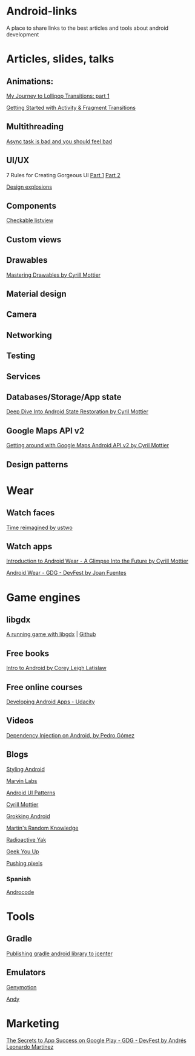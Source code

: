 Android-links
=============

A place to share links to the best articles and tools about android development

# Articles, slides, talks
## Animations:
[My Journey to Lollipop Transitions: part 1](http://jimulabs.com/2014/12/journey-lollipop-transitions-part-1/)

[Getting Started with Activity & Fragment Transitions ](http://www.androiddesignpatterns.com/2014/12/activity-fragment-transitions-in-android-lollipop-part1.html)

## Multithreading
[Async task is bad and you should feel bad](http://simonvt.net/2014/04/17/asynctask-is-bad-and-you-should-feel-bad/)

## UI/UX
7 Rules for Creating Gorgeous UI [Part 1](https://medium.com/@erikdkennedy/7-rules-for-creating-gorgeous-ui-part-1-559d4e805cda)
[Part 2](https://medium.com/@erikdkennedy/7-rules-for-creating-gorgeous-ui-part-2-430de537ba96)

[Design explosions](https://medium.com/design-explosion)

## Components
[Checkable listview](http://www.marvinlabs.com/2010/10/29/custom-listview-ability-check-items/)

## Custom views

## Drawables
[Mastering Drawables by Cyrill Mottier](https://speakerdeck.com/cyrilmottier/mastering-android-drawables)

## Material design

## Camera

## Networking

## Testing

## Services

## Databases/Storage/App state

[Deep Dive Into Android State Restoration by Cyril Mottier](https://speakerdeck.com/cyrilmottier/deep-dive-into-android-state-restoration)

## Google Maps API v2

[Getting around with Google Maps Android API v2 by Cyril Mottier](https://speakerdeck.com/cyrilmottier/getting-around-with-google-maps-android-api-v2)

## Design patterns

# Wear
## Watch faces
[Time reimagined by ustwo](http://wear.ustwo.com/#resources)

## Watch apps
[Introduction to Android Wear - A Glimpse Into the Future by Cyrill Mottier](https://speakerdeck.com/cyrilmottier/introduction-to-android-wear-a-glimpse-into-the-future)

[Android Wear - GDG - DevFest by Joan Fuentes](http://media.fib.upc.edu/fibtv/streamingmedia/view/2/1125)

# Game engines
## libgdx
[A running game with libgdx](http://williammora.com/a-running-game-with-libgdx-part-1/) | [Github](https://github.com/wmora/martianrun)

## Free books
[Intro to Android by Corey Leigh Latislaw](http://colabug.gitbooks.io/intro-to-android/)

## Free online courses
[Developing Android Apps - Udacity](https://www.udacity.com/course/viewer#!/c-ud853)

## Videos

[Dependency Injection on Android, by Pedro Gómez
](https://www.youtube.com/watch?v=ONziKX93iTM&list=UU3g8lpQm3BapbLqnTgKjLZg)

## Blogs
[Styling Android](https://blog.stylingandroid.com/)

[Marvin Labs](http://www.marvinlabs.com/category/android-tutorials/)

[Android UI Patterns](http://www.androiduipatterns.com/)

[Cyrill Mottier](http://cyrilmottier.com/)

[Grokking Android](http://www.grokkingandroid.com/)

[Martin's Random Knowledge](http://martin.cubeactive.com/category/tech/android/)

[Radioactive Yak](http://blog.radioactiveyak.com/)

[Geek You Up](http://geekyouup.blogspot.com.es/)

[Pushing pixels](http://www.pushing-pixels.org/)

### Spanish

[Androcode](http://www.androcode.es)

# Tools

## Gradle

[Publishing gradle android library to jcenter](https://www.virag.si/2015/01/publishing-gradle-android-library-to-jcenter/)

## Emulators

[Genymotion](https://www.genymotion.com/)

[Andy](http://forum.xda-developers.com/android/general/andy-android-emulator-win-mac-t3006419)


# Marketing

[The Secrets to App Success on Google Play - GDG - DevFest by Andrés Leonardo Martínez](http://media.fib.upc.edu/fibtv/streamingmedia/view/2/1127)

